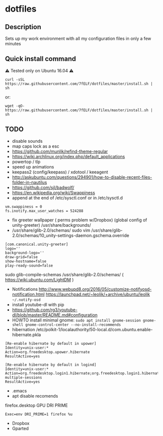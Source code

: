 # dotfiles

## Description
Sets up my work environment with all my configuration files in only a few minutes

## Quick install command
:warning: Tested only on Ubuntu 16.04 :warning:
```
curl -sSL https://raw.githubusercontent.com/7fELF/dotfiles/master/install.sh | sh
```
or:
```
wget -qO- https://raw.githubusercontent.com/7fELF/dotfiles/master/install.sh | sh
```

## TODO

- disable sounds
- map caps lock as a esc
- https://github.com/munlik/refind-theme-regular
- https://wiki.archlinux.org/index.php/default_applications
- powertop / tlp
- speed up animations
- keepass2 (config/keepass) / xdotool / keeagent
- http://askubuntu.com/questions/294901/how-to-disable-recent-files-folder-in-nautilus
- https://github.com/sjl/badwolf/
- https://en.wikipedia.org/wiki/Swappiness
- append at the end of /etc/sysctl.conf or in /etc/sysctl.d
```
vm.swappiness = 0
fs.inotify.max_user_watches = 524288
```
- fix greeter wallpaper ( perms problem w/Dropbox) (global config of unity-greeter)
/usr/share/backgrounds/
- /usr/share/glib-2.0/schemas/
sudo vim /usr/share/glib-2.0/schemas/10_unity-settings-daemon.gschema.override
```
[com.canonical.unity-greeter]
logo=''
background-logo=''
draw-grid=false
show-hostname=false
play-ready-sound=false
```

sudo glib-compile-schemas /usr/share/glib-2.0/schemas/
( https://wiki.ubuntu.com/LightDM  )
- Notifications
http://www.webupd8.org/2016/05/customize-notifyosd-notification.html
https://launchpad.net/~leolik/+archive/ubuntu/leolik
`~/.notify-osd`
- install youtube-dl with pip
- https://github.com/rg3/youtube-dl/blob/master/README.md#configuration
- HOWTO install minimal gnome:
`sudo apt install gnome-session gnome-shell gnome-control-center --no-install-recommends`
- hibernation /etc/polkit-1/localauthority/50-local.d/com.ubuntu.enable-hibernate.pkla
```
[Re-enable hibernate by default in upower]
Identity=unix-user:*
Action=org.freedesktop.upower.hibernate
ResultActive=yes

[Re-enable hibernate by default in logind]
Identity=unix-user:*
Action=org.freedesktop.login1.hibernate;org.freedesktop.login1.hibernate-multiple-sessions
ResultActive=yes
```
- .emacs
- apt disable recomends

firefox.desktop GPU DRI PRIME
```
Exec=env DRI_PRIME=1 firefox %u
```
- Dropbox
- Gparted
